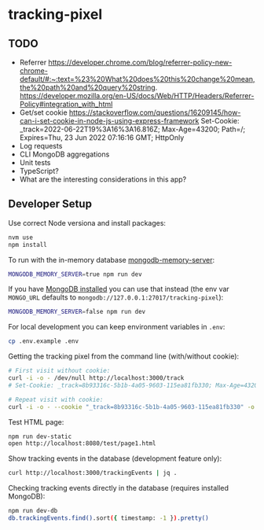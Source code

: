 # tracking-pixel

## TODO

* Referrer
  https://developer.chrome.com/blog/referrer-policy-new-chrome-default/#:~:text=%23%20What%20does%20this%20change%20mean,the%20path%20and%20query%20string.
  https://developer.mozilla.org/en-US/docs/Web/HTTP/Headers/Referrer-Policy#integration_with_html
* Get/set cookie
  https://stackoverflow.com/questions/16209145/how-can-i-set-cookie-in-node-js-using-express-framework
  Set-Cookie: _track=2022-06-22T19%3A16%3A16.816Z; Max-Age=43200; Path=/; Expires=Thu, 23 Jun 2022 07:16:16 GMT; HttpOnly
* Log requests
* CLI
  MongoDB aggregations
* Unit tests
* TypeScript?
* What are the interesting considerations in this app?

## Developer Setup

Use correct Node versiona and install packages:

```sh
nvm use
npm install
```

To run with the in-memory database [mongodb-memory-server](https://github.com/nodkz/mongodb-memory-server):

```sh
MONGODB_MEMORY_SERVER=true npm run dev
```

If you have [MongoDB installed](https://www.mongodb.com/docs/manual/tutorial/install-mongodb-on-os-x/) you can use that instead (the env var `MONGO_URL` defaults to `mongodb://127.0.0.1:27017/tracking-pixel`):

```sh
MONGODB_MEMORY_SERVER=false npm run dev
```

For local development you can keep environment variables in `.env`:

```sh
cp .env.example .env
```

Getting the tracking pixel from the command line (with/without cookie):

```sh
# First visit without cookie:
curl -i -o - /dev/null http://localhost:3000/track
# Set-Cookie: _track=8b93316c-5b1b-4a05-9603-115ea81fb330; Max-Age=43200; Path=/; Expires=Fri, 24 Jun 2022 20:36:35 GMT; HttpOnly

# Repeat visit with cookie:
curl -i -o - --cookie "_track=8b93316c-5b1b-4a05-9603-115ea81fb330" -o /dev/null http://localhost:3000/track
```

Test HTML page:

```sh
npm run dev-static
open http://localhost:8080/test/page1.html
```

Show tracking events in the database (development feature only):

```sh
curl http://localhost:3000/trackingEvents | jq .
```

Checking tracking events directly in the database (requires installed MongoDB):

```sh
npm run dev-db
db.trackingEvents.find().sort({ timestamp: -1 }).pretty()
```
